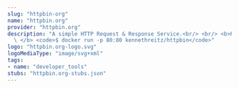 ```yaml
---
slug: "httpbin-org"
name: "httpbin.org"
provider: "httpbin.org"
description: "A simple HTTP Request & Response Service.<br/> <br/> <b>Run locally:\
  \ </b> <code>$ docker run -p 80:80 kennethreitz/httpbin</code>"
logo: "httpbin.org-logo.svg"
logoMediaType: "image/svg+xml"
tags:
- name: "developer_tools"
stubs: "httpbin.org-stubs.json"
---
```

